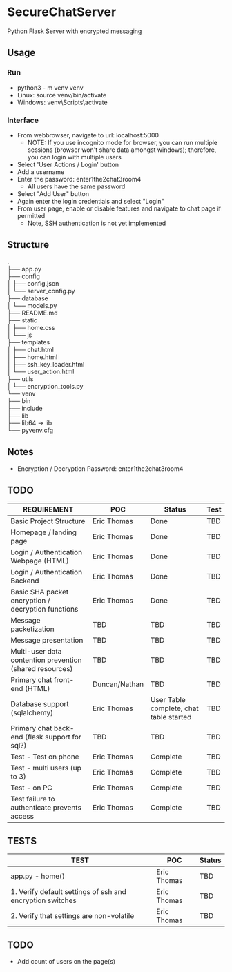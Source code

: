 # SecureChatServer
Python Flask Server with encrypted messaging

## Usage
### Run
- python3 - m venv venv
- Linux: source venv/bin/activate
- Windows: venv\Scripts\activate

### Interface
- From webbrowser, navigate to url: localhost:5000
  - NOTE: If you use incognito mode for browser, you can run multiple sessions (browser
    won't share data amongst windows); therefore, you can login with multiple users
- Select 'User Actions / Login' button
- Add a username
- Enter the password: enter1the2chat3room4
  - All users have the same password
- Select "Add User" button
- Again enter the login credentials and select "Login"
- From user page, enable or disable features and navigate to chat page if permitted
  - Note, SSH authentication is not yet implemented

## Structure
.<br>
├── app.py<br>
├── config<br>
│   ├── config.json<br>
│   └── server_config.py<br>
├── database<br>
│   └── models.py<br>
├── README.md<br>
├── static<br>
│   ├── home.css<br>
│   └── js<br>
├── templates<br>
│   ├── chat.html<br>
│   ├── home.html<br>
│   ├── ssh_key_loader.html<br>
│   └── user_action.html<br>
├── utils<br>
│   └── encryption_tools.py<br>
└── venv<br>
    ├── bin<br>
    ├── include<br>
    ├── lib<br>
    ├── lib64 -> lib<br>
    └── pyvenv.cfg<br>

## Notes
- Encryption / Decryption Password: enter1the2chat3room4
  
## TODO

| REQUIREMENT                                              | POC           | Status                                  | Test |
| -------------------------------------------------------- | ------------- | --------------------------------------- | ---- |
| Basic Project Structure                                  | Eric Thomas   | Done                                    | TBD  |
| Homepage / landing page                                  | Eric Thomas   | Done                                    | TBD  |
| Login / Authentication Webpage (HTML)                    | Eric Thomas   | Done                                    | TBD  |
| Login / Authentication Backend                           | Eric Thomas   | Done                                    | TBD  |
| Basic SHA packet encryption / decryption functions       | Eric Thomas   | Done                                    | TBD  |
| Message packetization                                    | TBD           | TBD                                     | TBD  |
| Message presentation                                     | TBD           | TBD                                     | TBD  |
| Multi-user data contention prevention (shared resources) | TBD           | TBD                                     | TBD  |
| Primary chat front-end (HTML)                            | Duncan/Nathan | TBD                                     | TBD  |
| Database support (sqlalchemy)                            | Eric Thomas   | User Table complete, chat table started | TBD  |
| Primary chat back-end (flask support for sql?)           | TBD           | TBD                                     | TBD  |
| Test - Test on phone                                     | Eric Thomas   | Complete                                | TBD  |
| Test - multi users (up to 3)                             | Eric Thomas   | Complete                                | TBD  |
| Test - on PC                                             | Eric Thomas   | Complete                                | TBD  |
| Test failure to authenticate prevents access             | Eric Thomas   | Complete                                | TBD  |


## TESTS

| TEST                                                      | POC         | Status |
| --------------------------------------------------------- | ----------- | ------ |
| app.py - home()                                           | Eric Thomas | TBD    |
| 1. Verify default settings of ssh and encryption switches | Eric Thomas | TBD    |
| 2. Verify that settings are non-volatile                  | Eric Thomas | TBD    |

## TODO
- Add count of users on the page(s)



